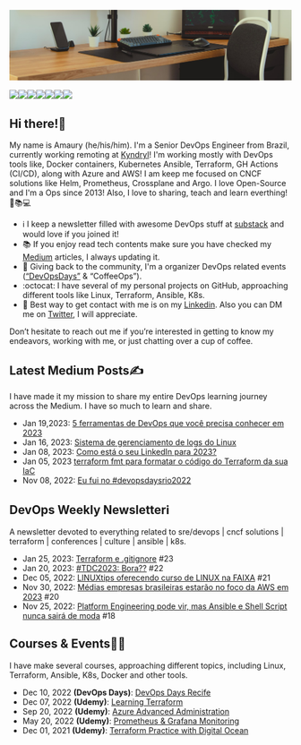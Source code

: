 ![git](https://github.com/amaurybsouza/amaurybsouza/blob/master/Neat-Work-Space-With-Indoor-Plants.jpg) 

<a href="https://amaurybsouza.github.io/portfolio/"><img src="https://img.shields.io/badge/website-000000?style=for-the-badge&logo=About.me&logoColor=white" /><a/><a 
href="https://twitter.com/amaurybsouza_"><img src="https://img.shields.io/badge/Twitter-1DA1F2?style=for-the-badge&logo=twitter&logoColor=white" /><a/><a
href="https://www.linkedin.com/in/amaurybsouza/"><img src="https://img.shields.io/badge/LinkedIn-0077B5?style=for-the-badge&logo=linkedin&logoColor=white" /><a/><a href="https://amauryborgesouza@gmail.com"><img src="https://img.shields.io/badge/Gmail-D14836?style=for-the-badge&logo=gmail&logoColor=white" /><a/><a href="https://amaurybsouza.medium.com/"><img src="https://img.shields.io/badge/medium-%2312100E.svg?&style=for-the-badge&logo=medium&logoColor=white" /><a/><a href="https://linktr.ee/amaurybsouza"><img src="https://img.shields.io/badge/linktree-1de9b6?style=for-the-badge&logo=linktree&logoColor=white" /><a/><a href="https://gitlab.com/amauryborgesouza"><img src="https://img.shields.io/badge/gitlab-%23181717.svg?style=for-the-badge&logo=gitlab&logoColor=white" /><a/>

## Hi there!👋
  
My name is Amaury (he/his/him). I'm a Senior DevOps Engineer from Brazil, currently working remoting at [Kyndryl](https://www.kyndryl.com/us/en)! I'm working mostly with DevOps tools like, Docker containers, Kubernetes Ansible, Terraform, GH Actions (CI/CD), along with Azure and AWS! I am keep me focused on CNCF solutions like Helm, Prometheus, Crossplane and Argo. I love Open-Source and I'm a Ops since 2013! Also, I love to sharing, teach and learn everthing! 🚀📚💻
  
  -  ℹ️ I keep a newsletter filled with awesome DevOps stuff at [substack](https://amauryborgessouza.substack.com/) and would love if you joined it!
  - 📚 If you enjoy read tech contents make sure you have checked my [Medium](https://amaurybsouza.medium.com/) articles, I always updating it.
  - 📆 Giving back to the community, I'm a organizer DevOps related events ([“DevOpsDays”](https://devopsdays.org/) & “CoffeeOps”).
  - :octocat: I have several of my personal projects on GitHub, approaching different tools like Linux, Terraform, Ansible, K8s.
  - 📲 Best way to get contact with me is on my [Linkedin](https://www.linkedin.com/in/amaurybsouza/). Also you can DM me on [Twitter](https://twitter.com/amaurybsouza_), I will appreciate.
 
Don’t hesitate to reach out me if you’re interested in getting to know my endeavors, working with me, or just chatting over a cup of coffee.

## Latest Medium Posts✍️
 I have made it my mission to share my entire DevOps learning journey across the Medium. I have so much to learn and share.
- Jan 19,2023: [5 ferramentas de DevOps que você precisa conhecer em 2023](https://amaurybsouza.medium.com/5-ferramentas-de-devops-que-voc%C3%AA-precisa-conhecer-em-2023-866e41c8f3c7)
- Jan 16, 2023: [Sistema de gerenciamento de logs do Linux](https://amaurybsouza.medium.com/sistema-de-gerenciamento-de-logs-do-linux-490ddfd49543)
- Jan 08, 2023: [Como está o seu LinkedIn para 2023?](https://amaurybsouza.medium.com/como-est%C3%A1-o-seu-linkedin-para-2023-90d21ac3dc11)
- Jan 05, 2023 [terraform fmt para formatar o código do Terraform da sua IaC](https://amaurybsouza.medium.com/hashpost-tf-usando-o-famosinho-terraform-fmt-para-formatar-o-c%C3%B3digo-do-terraform-da-sua-iac-3d4fa35b32f0)
- Nov 08, 2022: [Eu fui no #devopsdaysrio2022](https://amaurybsouza.medium.com/eu-fui-no-devopsdaysrio2022-329a2af38255)
  
## DevOps Weekly Newsletterℹ️
A newsletter devoted to everything related to sre/devops | cncf solutions | terraform | conferences | culture | ansible | k8s.
- Jan 25, 2023: [Terraform e .gitignore](https://amauryborgessouza.substack.com/p/terraform-e-gitignore) #23
- Jan 20, 2023: [#TDC2023: Bora??](https://amauryborgessouza.substack.com/p/tdc2023-bora) #22
- Dec 05, 2022: [LINUXtips oferecendo curso de LINUX na FAIXA](https://www.getrevue.co/profile/amaurybsouza_/issues/linuxtips-oferecendo-curso-de-linux-na-faixa-1483202) #21
- Nov 30, 2022: [Médias empresas brasileiras estarão no foco da AWS em 2023](https://www.getrevue.co/profile/amaurybsouza_/issues/medias-empresas-brasileiras-estarao-no-foco-da-aws-em-2023-1480440) #20
- Nov 25, 2022: [Platform Engineering pode vir, mas Ansible e Shell Script nunca sairá de moda](https://www.getrevue.co/profile/amaurybsouza_/issues/platform-engineering-pode-vir-mas-ansible-e-shell-script-nunca-saira-de-moda-1459374) #18
  
## Courses & Events👨‍💻
I have make several courses, approaching different topics, including Linux, Terraform, Ansible, K8s, Docker and other tools.
- Dec 10, 2022 **(DevOps Days)**: [DevOps Days Recife](https://devopsdays.org/events/2022-recife/welcome/)
- Dec 07, 2022 **(Udemy)**: [Learning Terraform](https://lnkd.in/d_rKTMgK)
- Sep 20, 2022 **(Udemy)**: [Azure Advanced Administration](https://www.udemy.com/certificate/UC-29b6a931-c337-4971-b359-4bf4c10eb3c8/)
- May 20, 2022 **(Udemy)**: [Prometheus & Grafana Monitoring](http://ude.my/UC-df6b2df5-9e82-455b-a7e4-c646a1c6c014)
- Dec 01, 2021 **(Udemy)**: [Terraform Practice with Digital Ocean](https://www.udemy.com/certificate/UC-afe8fa93-e550-40e7-99ea-81d8d96b18ff/)

